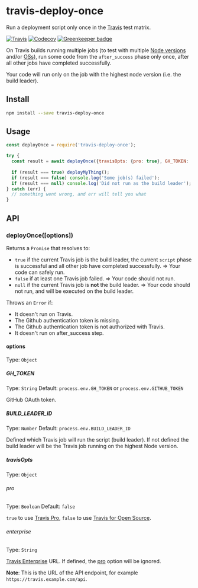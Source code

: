 # travis-deploy-once

Run a deployment script only once in the [Travis](https://travis-ci.org/) test matrix.

[![Travis](https://img.shields.io/travis/semantic-release/travis-deploy-once.svg)](https://travis-ci.org/semantic-release/travis-deploy-once)
[![Codecov](https://img.shields.io/codecov/c/github/semantic-release/travis-deploy-once.svg)](https://codecov.io/gh/semantic-release/travis-deploy-once)
[![Greenkeeper badge](https://badges.greenkeeper.io/semantic-release/travis-deploy-once.svg)](https://greenkeeper.io/)

On Travis builds running multiple jobs (to test with multiple [Node versions](https://docs.travis-ci.com/user/languages/javascript-with-nodejs/#Specifying-Node.js-versions) and/or [OSs](https://docs.travis-ci.com/user/multi-os/)), run some code from the `after_success` phase only once, after all other jobs have completed successfully.

Your code will run only on the job with the highest node version (i.e. the build leader).

## Install

```bash
npm install --save travis-deploy-once
```

## Usage

```js
const deployOnce = require('travis-deploy-once');

try {
  const result = await deployOnce({travisOpts: {pro: true}, GH_TOKEN: 'xxxxxx', BUILD_LEADER_ID: 1});
  
  if (result === true) deployMyThing();
  if (result === false) console.log('Some job(s) failed');
  if (result === null) console.log('Did not run as the build leader');
} catch (err) {
  // something went wrong, and err will tell you what
}
```

## API

### deployOnce([options])

Returns a `Promise` that resolves to:
- `true` if the current Travis job is the build leader, the current `script` phase is successful and all other job have completed successfully. => Your code can safely run.
- `false` if at least one Travis job failed. => Your code should not run.
- `null` if the current Travis job is **not** the build leader. => Your code should not run, and will be executed on the build leader.

Throws an `Error` if:
- It doesn't run on Travis.
- The Github authentication token is missing.
- The Github authentication token is not authorized with Travis.
- It doesn't run on after_success step.

#### options

Type: `Object`

##### GH_TOKEN

Type: `String`
Default: `process.env.GH_TOKEN` or `process.env.GITHUB_TOKEN`

GitHub OAuth token.

##### BUILD_LEADER_ID

Type: `Number`
Default: `process.env.BUILD_LEADER_ID`

Defined which Travis job will run the script (build leader). If not defined the build leader will be the Travis job running on the highest Node version.

##### travisOpts

Type: `Object`

###### pro

Type: `Boolean`
Default: `false`

`true` to use [Travis Pro](https://travis-ci.com), `false` to use [Travis for Open Source](https://travis-ci.org).

###### enterprise

Type: `String`

[Travis Enterprise](https://enterprise.travis-ci.com) URL. If defined, the [pro](#pro) option will be ignored.

**Note**: This is the URL of the API endpoint, for example `https://travis.example.com/api`.
